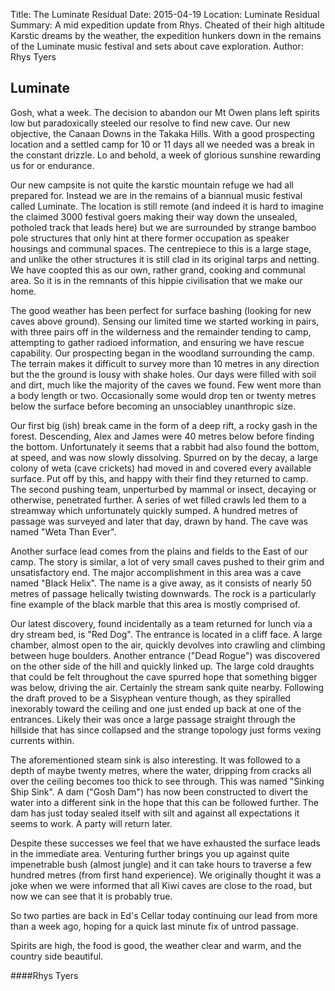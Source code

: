 Title: The Luminate Residual 
Date: 2015-04-19
Location: Luminate Residual
Summary: A mid expedition update from Rhys. Cheated of their high altitude Karstic dreams by the weather, the expedition hunkers down in the remains of the Luminate music festival and sets about cave exploration. 
Author: Rhys Tyers

## Luminate

Gosh, what a week. The decision to abandon our Mt Owen plans left spirits low
but paradoxically steeled our resolve to find new cave. Our new objective, the
Canaan Downs in the Takaka Hills. With a good prospecting location and
a settled camp for 10 or 11 days all we needed was a break in the constant
drizzle. Lo and behold, a week of glorious sunshine rewarding us for or
endurance.

Our new campsite is not quite the karstic mountain refuge we had all prepared
for. Instead we are in the remains of a biannual music festival called
Luminate. The location is still remote (and indeed it is hard to imagine the
claimed 3000 festival goers making their way down the unsealed, potholed track
that leads here) but we are surrounded by strange bamboo pole structures that
only hint at there former occupation as speaker housings and communal spaces.
The centrepiece to this is a large stage, and unlike the other structures it is
still clad in its original tarps and netting. We have coopted this as our own,
rather grand, cooking and communal area. So it is in the remnants of this
hippie civilisation that we make our home.

The good weather has been perfect for surface bashing (looking for new caves
above ground). Sensing our limited time we started working in pairs, with three
pairs off in the wilderness and the remainder tending to camp, attempting to
gather radioed information, and ensuring we have rescue capability. Our
prospecting began in the woodland surrounding the camp. The terrain makes it
difficult to survey more than 10 metres in any direction but the the ground is
lousy with shake holes. Our days were filled with soil and dirt, much like the
majority of the caves we found. Few went more than a body length or two.
Occasionally some would drop ten or twenty metres below the surface before
becoming an unsociabley unanthropic size.

Our first big (ish) break came in the form of a deep rift, a rocky gash in the
forest. Descending, Alex and James were 40 metres below before finding the
bottom. Unfortunately it seems that a rabbit had also found the bottom, at
speed, and was now slowly dissolving. Spurred on by the decay, a large colony
of weta (cave crickets) had moved in and covered every available surface. Put
off by this, and happy with their find they returned to camp. The second
pushing team, unperturbed by mammal or insect, decaying or otherwise,
penetrated further. A series of wet filled crawls led them to a streamway
which unfortunately quickly sumped. A hundred metres of passage was surveyed
and later that day, drawn by hand. The cave was named "Weta Than Ever".

Another surface lead comes from the plains and fields to the East of our camp.
The story is similar, a lot of very small caves pushed to their grim and
unsatisfactory end. The major accomplishment in this area was a cave named
"Black Helix". The name is a give away, as it consists of nearly 50 metres of
passage helically twisting downwards. The rock is a particularly fine example
of the black marble that this area is mostly comprised of.

Our latest discovery, found incidentally as a team returned for lunch via a dry
stream bed, is "Red Dog". The entrance is located in a cliff face. A large
chamber, almost open to the air, quickly devolves into crawling and climbing
between huge boulders. Another entrance ("Dead Rogue") was discovered on the
other side of the hill and quickly linked up. The large cold draughts that
could be felt throughout the cave spurred hope that something bigger was below,
driving the air. Certainly the stream sank quite nearby. Following the draft
proved to be a Sisyphean venture though, as they spiralled inexorably toward
the ceiling and one just ended up back at one of the entrances. Likely their
was once a large passage straight through the hillside that has since collapsed
and the strange topology just forms vexing currents within.

The aforementioned steam sink is also interesting. It was followed to a depth
of maybe twenty metres, where the water, dripping from cracks all over the
ceiling becomes too thick to see through. This was named "Sinking Ship Sink".
A dam ("Gosh Dam") has now been constructed to divert the water into
a different sink in the hope that this can be followed further. The dam has
just today sealed itself with silt and against all expectations it seems to
work. A party will return later.

Despite these successes we feel that we have exhausted the surface leads in the
immediate area. Venturing further brings you up against quite impenetrable bush
(almost jungle) and it can take hours to traverse a few hundred metres (from
first hand experience). We originally thought it was a joke when we were
informed that all Kiwi caves are close to the road, but now we can see that it
is probably true. 

So two parties are back in Ed's Cellar today continuing our lead from more than
a week ago, hoping for a quick last minute fix of untrod passage.

Spirits are high, the food is good, the weather clear and warm, and the country
side beautiful.

####Rhys Tyers

